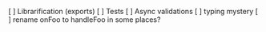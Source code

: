 [ ] Librarification (exports)
[ ] Tests
[ ] Async validations
[ ] <Field> typing mystery
[ ] rename onFoo to handleFoo in some places?
